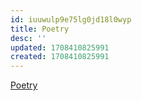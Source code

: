 ```yaml
---
id: iuuwulp9e75lg0jd18l0wyp
title: Poetry
desc: ''
updated: 1708410825991
created: 1708410825991
---
```


[Poetry](https://python-poetry.org/)